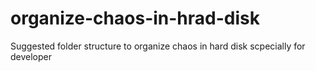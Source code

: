# organize-chaos-in-hrad-disk
Suggested folder structure to organize chaos in hard disk scpecially for developer
